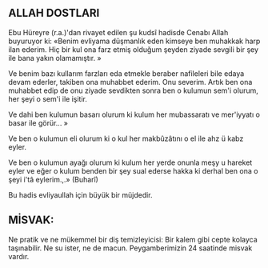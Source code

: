 ## ALLAH DOSTLARI

Ebu Hüreyre (r.a.)'dan rivayet edilen şu kudsî hadisde Cenabı Allah buyuruyor ki: «Benim evliyama düşmanlık eden kimseye ben muhak­kak harp ilan ederim. Hiç bir kul ona farz et­miş olduğum şeyden ziyade sevgili bir şey ile bana yakın olamamıştır. »

Ve benim bazı kullarım farzları eda etmek­le beraber nafileleri bile edaya devam ederler, takiben ona muhabbet ederim. Onu severim. Ar­tık ben ona muhabbet edip de onu ziyade sevdikten sonra ben o kulumun sem'i olurum, her şeyi o sem'i ile işitir.

Ve dahi ben kulumun basarı olurum ki ku­lum her mubassaratı ve mer'iyyatı o basar ile görür... »

Ve ben o kulumun eli olurum ki o kul her makbûzâtını o el ile ahz ü kabz eyler.

Ve ben o kulumun ayağı olurum ki kulum her yerde onunla meşy u hareket eyler ve eğer o kulum benden bir şey sual ederse hakka ki derhal ben ona o şeyi i'tâ eylerim.,.» (Buharî)

Bu hadis evliyaullah için büyük bir müjde­dir.

## MİSVAK:

Ne pratik ve ne mükemmel bir diş temizle­yicisi: Bir kalem gibi cepte kolayca taşınabilir. Ne su ister, ne de macun. Peygamberimizin 24 saatinde misvak vardır.

